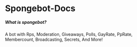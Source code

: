 # Spongebot-Docs
##### **What is spongebot?**

A bot with Rps, Moderation, Giveaways, Polls,  GayRate, PpRate, Membercount, Broadcasting, Secrets, And More!
